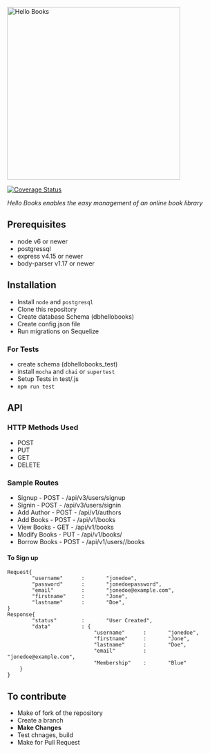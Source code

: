 <p><a href="https://fidelisojeah.github.io">
<img alt="Hello Books" src="https://fidelisojeah.github.io/assets/home_books_logo.svg" width="400">
</a></p>
<!--# Hello-Books -->
<a href='https://coveralls.io/github/fidelisojeah/Hello-Books?branch=master'><img src='https://coveralls.io/repos/github/fidelisojeah/Hello-Books/badge.svg?branch=master' alt='Coverage Status' /></a>
<!--<a href="https://travis-ci.org/fidelisojeah/Hello-Books"><img src="https://travis-ci.org/fidelisojeah/Hello-Books.svg?branch=master" alt="Build Status" /></a>-->

*Hello Books enables the easy management of an online book library*

## Prerequisites
- node v6 or newer
- postgressql
- express v4.15 or newer
- body-parser v1.17 or newer

## Installation
- Install `node` and `postgresql`
- Clone this repository
- Create database Schema (dbhellobooks)
- Create config.json file
- Run migrations on Sequelize

### For Tests
- create schema (dbhellobooks_test)
- install `mocha` and `chai` or `supertest`
- Setup Tests in test/.js
- `npm run test`

## API

### HTTP Methods Used
- POST
- PUT
- GET
- DELETE

### Sample Routes
- Signup         - POST          - /api/v3/users/signup
- Signin         - POST          - /api/v3/users/signin
- Add Author     - POST          - /api/v1/authors
- Add Books      - POST          - /api/v1/books
- View Books     - GET           - /api/v1/books
- Modify Books   - PUT           - /api/v1/books/<bookId>
- Borrow Books   - POST          - /api/v1/users/<userId>/books

#### To Sign up
```
Request{
        "username"      :       "jonedoe",
        "password"      :       "jonedoepassword",
        "email"         :       "jonedoe@example.com",
        "firstname"     :       "Jone",
        "lastname"      :       "Doe",
}
Response{
        "status"        :       "User Created",
        "data"          : {
                            "username"      :       "jonedoe",
                            "firstname"     :       "Jone",
                            "lastname"      :       "Doe",
                            "email"         :       "jonedoe@example.com",
                            "Membership"    :       "Blue" 
    }
}
```


## To contribute
- Make of fork of the repository
- Create a branch
- **Make Changes**
- Test chnages, build
- Make for Pull Request

